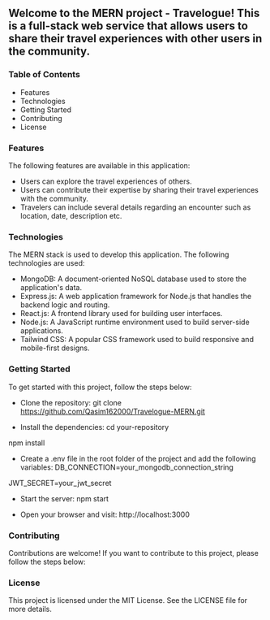 ## Welcome to the MERN project - Travelogue! This is a full-stack web service that allows users to share their travel experiences with other users in the community.

### Table of Contents
- Features
- Technologies
- Getting Started
- Contributing
- License

### Features
The following features are available in this application:

- Users can explore the travel experiences of others.
- Users can contribute their expertise by sharing their travel experiences with the community.
- Travelers can include several details regarding an encounter such as location, date, description etc.

### Technologies
The MERN stack is used to develop this application. The following technologies are used:

- MongoDB: A document-oriented NoSQL database used to store the application's data.
- Express.js: A web application framework for Node.js that handles the backend logic and routing.
- React.js: A frontend library used for building user interfaces.
- Node.js: A JavaScript runtime environment used to build server-side applications.
- Tailwind CSS: A popular CSS framework used to build responsive and mobile-first designs.

### Getting Started
To get started with this project, follow the steps below:

- Clone the repository:
git clone https://github.com/Qasim162000/Travelogue-MERN.git

- Install the dependencies:
cd your-repository

npm install

- Create a .env file in the root folder of the project and add the following variables:
DB_CONNECTION=your_mongodb_connection_string

JWT_SECRET=your_jwt_secret

- Start the server:
npm start

- Open your browser and visit:
http://localhost:3000

### Contributing
Contributions are welcome! If you want to contribute to this project, please follow the steps below:

### License
This project is licensed under the MIT License. See the LICENSE file for more details.
